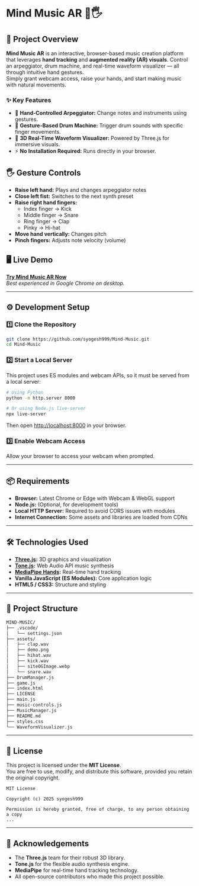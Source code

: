 # Mind Music AR 🎵🖐️

## 📖 Project Overview

**Mind Music AR** is an interactive, browser-based music creation platform that leverages **hand tracking** and **augmented reality (AR) visuals**. Control an arpeggiator, drum machine, and real-time waveform visualizer — all through intuitive hand gestures.  
Simply grant webcam access, raise your hands, and start making music with natural movements.

### ✨ Key Features

- 🎹 **Hand-Controlled Arpeggiator:** Change notes and instruments using gestures.
- 🥁 **Gesture-Based Drum Machine:** Trigger drum sounds with specific finger movements.
- 🎨 **3D Real-Time Waveform Visualizer:** Powered by Three.js for immersive visuals.
- ⚡ **No Installation Required:** Runs directly in your browser.

## 🖐️ Gesture Controls

- **Raise left hand:** Plays and changes arpeggiator notes
- **Close left fist:** Switches to the next synth preset
- **Raise right hand fingers:**
  - Index finger → Kick
  - Middle finger → Snare
  - Ring finger → Clap
  - Pinky → Hi-hat
- **Move hand vertically:** Changes pitch
- **Pinch fingers:** Adjusts note velocity (volume)

## 🖥️ Live Demo

[**Try Mind Music AR Now**](https://syogesh999.github.io/Mind-Music/)  
_Best experienced in Google Chrome on desktop._

---

## ⚙️ Development Setup

### 1️⃣ Clone the Repository

```bash
git clone https://github.com/syogesh999/Mind-Music.git
cd Mind-Music
```

### 2️⃣ Start a Local Server

This project uses ES modules and webcam APIs, so it must be served from a local server:

```bash
# Using Python
python -m http.server 8000

# Or using Node.js live-server
npx live-server
```

Then open [http://localhost:8000](http://localhost:8000) in your browser.

### 3️⃣ Enable Webcam Access

Allow your browser to access your webcam when prompted.

---

## 📦 Requirements

- **Browser:** Latest Chrome or Edge with Webcam & WebGL support
- **Node.js:** (Optional, for development tools)
- **Local HTTP Server:** Required to avoid CORS issues with modules
- **Internet Connection:** Some assets and libraries are loaded from CDNs

---

## 🛠️ Technologies Used

- **[Three.js](https://threejs.org/):** 3D graphics and visualization
- **[Tone.js](https://tonejs.github.io/):** Web Audio API music synthesis
- **[MediaPipe Hands](https://developers.google.com/mediapipe/solutions/vision/hand_landmarker):** Real-time hand tracking
- **Vanilla JavaScript (ES Modules):** Core application logic
- **HTML5 / CSS3:** Structure and styling

---

## 📂 Project Structure

```bash
MIND-MUSIC/
├── .vscode/
│   └── settings.json
├── assets/
│   ├── clap.wav
│   ├── demo.png
│   ├── hihat.wav
│   ├── kick.wav
│   ├── siteOGImage.webp
│   └── snare.wav
├── DrumManager.js
├── game.js
├── index.html
├── LICENSE
├── main.js
├── music-controls.js
├── MusicManager.js
├── README.md
├── styles.css
└── WaveformVisualizer.js
```

---

## 📜 License

This project is licensed under the **MIT License**.  
You are free to use, modify, and distribute this software, provided you retain the original copyright.

```
MIT License

Copyright (c) 2025 syogesh999

Permission is hereby granted, free of charge, to any person obtaining a copy
...
```

---

## 🙌 Acknowledgements

- The **Three.js** team for their robust 3D library.
- **Tone.js** for the flexible audio synthesis engine.
- **MediaPipe** for real-time hand tracking technology.
- All open-source contributors who made this project possible.

